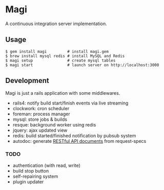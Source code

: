 # Magi
A continuous integration server implementation.

## Usage
```
$ gem install magi         # install magi.gem
$ brew install mysql redis # install MySQL and Redis
$ magi setup               # create mysql tables
$ magi start               # launch server on http://localhost:3000
```

## Development
Magi is just a rails application with some middlewares.

* rails4: notify build start/finish events via live streaming
* clockwork: cron scheduler
* foreman: process manager
* mysql: store jobs & builds
* resque: background worker using redis
* jquery: ajax updated view
* redis: build started/finished notification by pubsub system
* autodoc: generate [RESTful API documents](https://github.com/r7kamura/magi/blob/master/doc) from request-specs

### TODO
* authentication (with read, write)
* build stop button
* self-repairing system
* plugin updater
